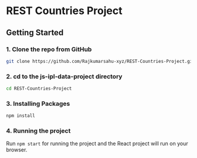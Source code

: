 # REST Countries Project  

## Getting Started  

### **1. Clone the repo from GitHub**  
```bash
git clone https://github.com/Rajkumarsahu-xyz/REST-Countries-Project.git
```

### **2. cd to the js-ipl-data-project directory**
```bash
cd REST-Countries-Project
```

### **3. Installing Packages**
```bash
npm install  
```

### **4. Running the project**  

Run ```npm start``` for running the project and the React project will run on your browser.
